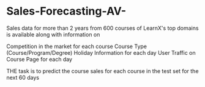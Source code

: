 # Sales-Forecasting-AV-
Sales data for more than 2 years from 600 courses of LearnX's top domains is available along with information on

Competition in the market for each course Course Type (Course/Program/Degree) Holiday Information for each day User Traffic on Course Page for each day

THE task is to predict the course sales for each course in the test set for the next 60 days
